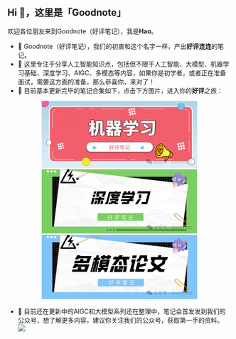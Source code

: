 ## Hi 👋，这里是「Goodnote」
欢迎各位朋友来到Goodnote（好评笔记），我是**Hao**。

- 👯 Goodnote（好评笔记），我们的初衷和这个名字一样，产出**好评连连**的笔记。
- 🔭 这里专注于分享人工智能知识点，包括但不限于人工智能、大模型、机器学习基础、深度学习、AIGC、多模态等内容，如果你是初学者，或者正在准备面试，需要这方面的准备，那么恭喜你，来对了！
- 🌱 目前基本更新完毕的笔记合集如下，点击下方图片，进入你的**好评**之旅：
<div align="center">
  <!-- 第一行 -->
  <a href="https://mp.weixin.qq.com/mp/appmsgalbum?__biz=Mzk1NzgzMjY3OQ==&action=getalbum&album_id=3785370097922080771&scene=126#wechat_redirect">
    <img src="https://github.com/GoodnoteX/GoodnoteX/blob/main/File/ML.jpg" width="350">
  </a>
  <a href="https://mp.weixin.qq.com/mp/appmsgalbum?__biz=Mzk1NzgzMjY3OQ==&action=getalbum&album_id=3787967363480551430&scene=126#wechat_redirect">
    <img src="https://github.com/GoodnoteX/GoodnoteX/blob/main/File/DL.png" width="350">
  </a>
</div>

<div align="center">
  <!-- 第二行 -->
  <a href="https://mp.weixin.qq.com/mp/appmsgalbum?__biz=Mzk1NzgzMjY3OQ==&action=getalbum&album_id=3789791049510551554&scene=126#wechat_redirect">
    <img src="https://github.com/GoodnoteX/GoodnoteX/blob/main/File/MM.png" width="350">
  </a>

</div>


- 🤔 目前还在更新中的AIGC和大模型系列还在整理中，笔记会首发发到我们的公众号，想了解更多内容，建议你关注我们的公众号，获取第一手的资料。
![](https://github.com/GoodnoteX/GoodnoteX/blob/main/File/gzh.png)


<!--
**CodingCookbook/CodingCookbook** is a ✨ _special_ ✨ repository because its `README.md` (this file) appears on your GitHub profile.

Here are some ideas to get you started:

- 🔭 I’m currently working on ...
- 🌱 I’m currently learning ...
- 👯 I’m looking to collaborate on ...
- 🤔 I’m looking for help with ...
- 💬 Ask me about ...
- 📫 How to reach me: ...
- 😄 Pronouns: ...
- ⚡ Fun fact: ...
-->
